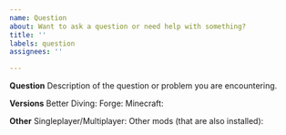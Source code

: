 ```yaml
---
name: Question
about: Want to ask a question or need help with something?
title: ''
labels: question
assignees: ''

---
```


**Question**
Description of the question or problem you are encountering.

**Versions**
Better Diving:
Forge:
Minecraft:

**Other**
Singleplayer/Multiplayer:
Other mods (that are also installed):
